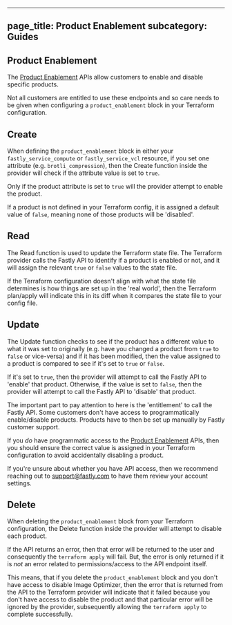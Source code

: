 ______________________________________________________________________

## page_title: Product Enablement subcategory: Guides

## Product Enablement

The [Product Enablement](https://developer.fastly.com/reference/api/products/enablement/) APIs allow customers to enable and disable specific products.

Not all customers are entitled to use these endpoints and so care needs to be given when configuring a `product_enablement` block in your Terraform configuration.

## Create

When defining the `product_enablement` block in either your `fastly_service_compute` or `fastly_service_vcl` resource, if you set one attribute (e.g. `brotli_compression`), then the Create function inside the provider will check if the attribute value is set to `true`.

Only if the product attribute is set to `true` will the provider attempt to enable the product.

If a product is not defined in your Terraform config, it is assigned a default value of `false`, meaning none of those products will be 'disabled'.

## Read

The Read function is used to update the Terraform state file. The Terraform provider calls the Fastly API to identify if a product is enabled or not, and it will assign the relevant `true` or `false` values to the state file.

If the Terraform configuration doesn't align with what the state file determines is how things are set up in the 'real world', then the Terraform plan/apply will indicate this in its diff when it compares the state file to your config file.

## Update

The Update function checks to see if the product has a different value to what it was set to originally (e.g. have you changed a product from `true` to `false` or vice-versa) and if it has been modified, then the value assigned to a product is compared to see if it's set to `true` or `false`.

If it's set to `true`, then the provider will attempt to call the Fastly API to 'enable' that product. Otherwise, if the value is set to `false`, then the provider will attempt to call the Fastly API to 'disable' that product.

The important part to pay attention to here is the 'entitlement' to call the Fastly API. Some customers don't have access to programmatically enable/disable products. Products have to then be set up manually by Fastly customer support.

If you _do_ have programmatic access to the [Product Enablement](https://developer.fastly.com/reference/api/products/enablement/) APIs, then you should ensure the correct value is assigned in your Terraform configuration to avoid accidentally disabling a product.

If you're unsure about whether you have API access, then we recommend reaching out to [support@fastly.com](mailto:support@fastly.com) to have them review your account settings.

## Delete

When deleting the `product_enablement` block from your Terraform configuration, the Delete function inside the provider will attempt to disable each product.

If the API returns an error, then that error will be returned to the user and consequently the `terraform apply` will fail. But, the error is only returned if it is _not_ an error related to permissions/access to the API endpoint itself.

This means, that if you delete the `product_enablement` block and you don't have access to disable Image Optimizer, then the error that is returned from the API to the Terraform provider will indicate that it failed because you don't have access to disable the product and that particular error will be ignored by the provider, subsequently allowing the `terraform apply` to complete successfully.
